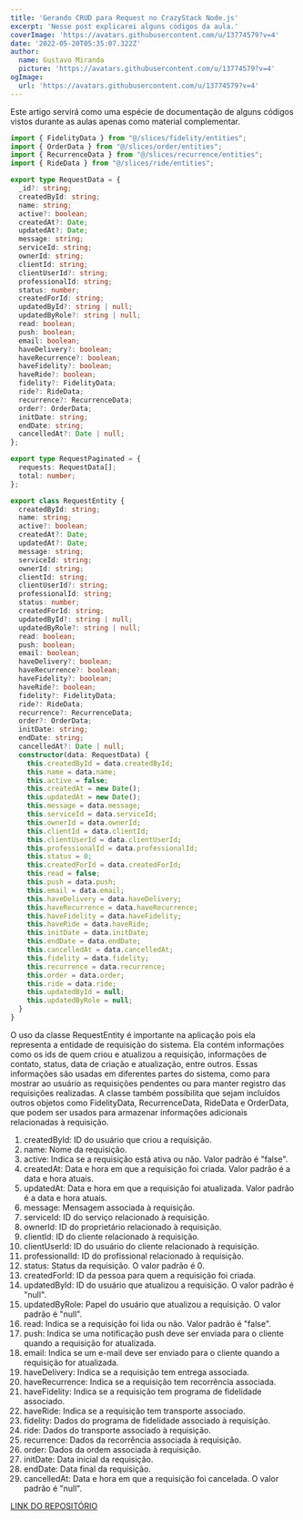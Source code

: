 ```yaml
---
title: 'Gerando CRUD para Request no CrazyStack Node.js'
excerpt: 'Nesse post explicarei alguns códigos da aula.'
coverImage: 'https://avatars.githubusercontent.com/u/13774579?v=4'
date: '2022-05-20T05:35:07.322Z'
author:
  name: Gustavo Miranda
  picture: 'https://avatars.githubusercontent.com/u/13774579?v=4'
ogImage:
  url: 'https://avatars.githubusercontent.com/u/13774579?v=4'
---
```

Este artigo servirá como uma espécie de documentação de alguns códigos vistos durante as aulas apenas como material complementar.

```typescript
import { FidelityData } from "@/slices/fidelity/entities";
import { OrderData } from "@/slices/order/entities";
import { RecurrenceData } from "@/slices/recurrence/entities";
import { RideData } from "@/slices/ride/entities";

export type RequestData = {
  _id?: string;
  createdById: string;
  name: string;
  active?: boolean;
  createdAt?: Date;
  updatedAt?: Date;
  message: string;
  serviceId: string;
  ownerId: string;
  clientId: string;
  clientUserId?: string;
  professionalId: string;
  status: number;
  createdForId: string;
  updatedById?: string | null;
  updatedByRole?: string | null;
  read: boolean;
  push: boolean;
  email: boolean;
  haveDelivery?: boolean;
  haveRecurrence?: boolean;
  haveFidelity?: boolean;
  haveRide?: boolean;
  fidelity?: FidelityData;
  ride?: RideData;
  recurrence?: RecurrenceData;
  order?: OrderData;
  initDate: string;
  endDate: string;
  cancelledAt?: Date | null;
};

export type RequestPaginated = {
  requests: RequestData[];
  total: number;
};

export class RequestEntity {
  createdById: string;
  name: string;
  active?: boolean;
  createdAt?: Date;
  updatedAt?: Date;
  message: string;
  serviceId: string;
  ownerId: string;
  clientId: string;
  clientUserId?: string;
  professionalId: string;
  status: number;
  createdForId: string;
  updatedById?: string | null;
  updatedByRole?: string | null;
  read: boolean;
  push: boolean;
  email: boolean;
  haveDelivery?: boolean;
  haveRecurrence?: boolean;
  haveFidelity?: boolean;
  haveRide?: boolean;
  fidelity?: FidelityData;
  ride?: RideData;
  recurrence?: RecurrenceData;
  order?: OrderData;
  initDate: string;
  endDate: string;
  cancelledAt?: Date | null;
  constructor(data: RequestData) {
    this.createdById = data.createdById;
    this.name = data.name;
    this.active = false;
    this.createdAt = new Date();
    this.updatedAt = new Date();
    this.message = data.message;
    this.serviceId = data.serviceId;
    this.ownerId = data.ownerId;
    this.clientId = data.clientId;
    this.clientUserId = data.clientUserId;
    this.professionalId = data.professionalId;
    this.status = 0;
    this.createdForId = data.createdForId;
    this.read = false;
    this.push = data.push;
    this.email = data.email;
    this.haveDelivery = data.haveDelivery;
    this.haveRecurrence = data.haveRecurrence;
    this.haveFidelity = data.haveFidelity;
    this.haveRide = data.haveRide;
    this.initDate = data.initDate;
    this.endDate = data.endDate;
    this.cancelledAt = data.cancelledAt;
    this.fidelity = data.fidelity;
    this.recurrence = data.recurrence;
    this.order = data.order;
    this.ride = data.ride;
    this.updatedById = null;
    this.updatedByRole = null;
  }
}
``` 
O uso da classe RequestEntity é importante na aplicação pois ela representa a entidade de requisição do sistema. Ela contém informações como os ids de quem criou e atualizou a requisição, informações de contato, status, data de criação e atualização, entre outros. Essas informações são usadas em diferentes partes do sistema, como para mostrar ao usuário as requisições pendentes ou para manter registro das requisições realizadas. A classe também possibilita que sejam incluídos outros objetos como FidelityData, RecurrenceData, RideData e OrderData, que podem ser usados para armazenar informações adicionais relacionadas à requisição.

1. createdById: ID do usuário que criou a requisição.
2. name: Nome da requisição.
3. active: Indica se a requisição está ativa ou não. Valor padrão é "false".
4. createdAt: Data e hora em que a requisição foi criada. Valor padrão é a data e hora atuais.
5. updatedAt: Data e hora em que a requisição foi atualizada. Valor padrão é a data e hora atuais.
6. message: Mensagem associada à requisição.
7. serviceId: ID do serviço relacionado à requisição.
8. ownerId: ID do proprietário relacionado à requisição.
9. clientId: ID do cliente relacionado à requisição.
10. clientUserId: ID do usuário do cliente relacionado à requisição.
11. professionalId: ID do profissional relacionado à requisição.
12. status: Status da requisição. O valor padrão é 0.
13. createdForId: ID da pessoa para quem a requisição foi criada.
14. updatedById: ID do usuário que atualizou a requisição. O valor padrão é "null".
15. updatedByRole: Papel do usuário que atualizou a requisição. O valor padrão é "null".
16. read: Indica se a requisição foi lida ou não. Valor padrão é "false".
17. push: Indica se uma notificação push deve ser enviada para o cliente quando a requisição for atualizada.
18. email: Indica se um e-mail deve ser enviado para o cliente quando a requisição for atualizada.
19. haveDelivery: Indica se a requisição tem entrega associada.
20. haveRecurrence: Indica se a requisição tem recorrência associada.
21. haveFidelity: Indica se a requisição tem programa de fidelidade associado.
22. haveRide: Indica se a requisição tem transporte associado.
23. fidelity: Dados do programa de fidelidade associado à requisição.
24. ride: Dados do transporte associado à requisição.
25. recurrence: Dados da recorrência associada à requisição.
26. order: Dados da ordem associada à requisição.
27. initDate: Data inicial da requisição.
28. endDate: Data final da requisição.
29. cancelledAt: Data e hora em que a requisição foi cancelada. O valor padrão é "null".


[LINK DO REPOSITÓRIO](https://github.com/gumiranda/CrazyStackNodeJs)